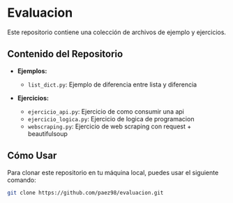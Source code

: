 # Evaluacion

Este repositorio contiene una colección de archivos de ejemplo y ejercicios.

## Contenido del Repositorio

* **Ejemplos:**
    * `list_dict.py`: Ejemplo de diferencia entre lista y diferencia
    

* **Ejercicios:**
    * `ejercicio_api.py`: Ejercicio de como consumir una api
    * `ejercicio_logica.py`: Ejercicio de logica de programacion
    * `webscraping.py`: Ejercicio de web scraping con request + beautifulsoup

## Cómo Usar

Para clonar este repositorio en tu máquina local, puedes usar el siguiente comando:

```bash
git clone https://github.com/paez98/evaluacion.git
